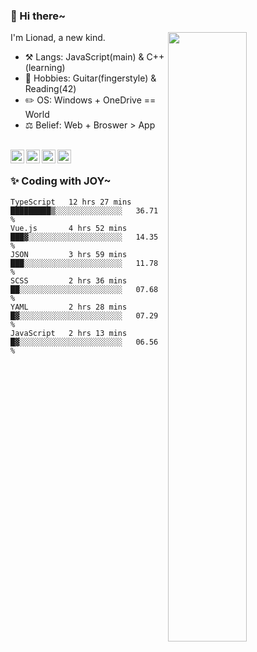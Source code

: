 ### 👋 Hi there~

[<img align="right" width="50%" src="https://github-readme-stats.vercel.app/api?username=Lionad-Morotar&show_icons=true">](https://metrics.lecoq.io/Lionad-Morotar?template=classic)

I'm Lionad, a new kind.

- ⚒️ Langs: JavaScript(main) & C++(learning)
- 🎨 Hobbies: Guitar(fingerstyle) & Reading(42)
- ✏️ OS: Windows + OneDrive == World
- ⚖️ Belief: Web + Broswer > App

<br />

<a href="https://www.lionad.art">
  <img align="left" alt="lionad-art" width="22px" src="https://cdn.jsdelivr.net/npm/simple-icons@3.1.0/icons/wordpress.svg" />
</a>
<a href="#1806234223">
  <img align="left" alt="1806234223" width="22px" src="https://cdn.jsdelivr.net/npm/simple-icons@3.1.0/icons/tencentqq.svg" />
</a>
<a href="https://www.zhihu.com/people/Lionad">
  <img align="left" alt="132yse" width="22px" src="https://cdn.jsdelivr.net/npm/simple-icons@3.1.0/icons/zhihu.svg" />
</a>
<a href="https://github.com/Lionad-Morotar">
  <img align="left" alt="yisar" width="22px" src="https://cdn.jsdelivr.net/npm/simple-icons@3.1.0/icons/github.svg" />
</a>

<br />

### ✨ Coding with JOY~

<!--START_SECTION:waka-->

```text
TypeScript   12 hrs 27 mins  █████████▒░░░░░░░░░░░░░░░   36.71 %
Vue.js       4 hrs 52 mins   ███▓░░░░░░░░░░░░░░░░░░░░░   14.35 %
JSON         3 hrs 59 mins   ███░░░░░░░░░░░░░░░░░░░░░░   11.78 %
SCSS         2 hrs 36 mins   ██░░░░░░░░░░░░░░░░░░░░░░░   07.68 %
YAML         2 hrs 28 mins   █▓░░░░░░░░░░░░░░░░░░░░░░░   07.29 %
JavaScript   2 hrs 13 mins   █▓░░░░░░░░░░░░░░░░░░░░░░░   06.56 %
```

<!--END_SECTION:waka-->
